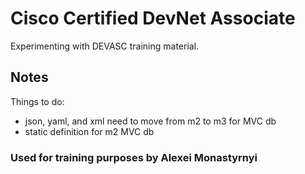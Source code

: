 # Cisco Certified DevNet Associate
Experimenting with DEVASC training material.

## Notes
Things to do:
  - json, yaml, and xml need to move from m2 to m3 for MVC db
  - static definition for m2 MVC db

### Used for training purposes by Alexei Monastyrnyi


